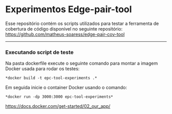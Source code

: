 # Experimentos Edge-pair-tool

Esse repositório contém os scripts utilizados para testar a ferramenta de cobertura de código disponível no seguinte repositório: https://github.com/matheus-soaress/edge-pair-cov-tool

---

### Executando script de teste

Na pasta dockerfile execute o seguinte comando para montar a imagem Docker usada para rodar os testes:

    *docker build -t epc-tool-experiments .*

Em seguida inicie o container Docker usando o comando:

    *docker run -dp 3000:3000 epc-tool-experiments*

https://docs.docker.com/get-started/02_our_app/